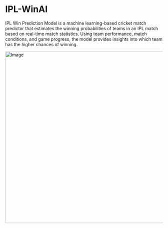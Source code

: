 # IPL-WinAI
IPL Win Prediction Model is a machine learning-based cricket match predictor that estimates the winning probabilities of teams in an IPL match based on real-time match statistics. Using team performance, match conditions, and game progress, the model provides insights into which team has the higher chances of winning.

<img width="548" alt="Image" src="https://github.com/user-attachments/assets/3eebd3b3-6764-4ec3-8787-4a3c8d1ee826" />
